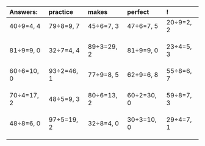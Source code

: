 | Answers: | practice | makes | perfect | ! |
| :--- | :--- | :--- | :--- | :--- |
| 40÷9=4, 4 | 79÷8=9, 7 | 45÷6=7, 3 | 47÷6=7, 5 | 20÷9=2, 2 | 
|   |   |   |   |   | 
|   |   |   |   |   | 
|   |   |   |   |   | 
| 81÷9=9, 0 | 32÷7=4, 4 | 89÷3=29, 2 | 81÷9=9, 0 | 23÷4=5, 3 | 
|   |   |   |   |   | 
|   |   |   |   |   | 
|   |   |   |   |   | 
| 60÷6=10, 0 | 93÷2=46, 1 | 77÷9=8, 5 | 62÷9=6, 8 | 55÷8=6, 7 | 
|   |   |   |   |   | 
|   |   |   |   |   | 
|   |   |   |   |   | 
| 70÷4=17, 2 | 48÷5=9, 3 | 80÷6=13, 2 | 60÷2=30, 0 | 59÷8=7, 3 | 
|   |   |   |   |   | 
|   |   |   |   |   | 
|   |   |   |   |   | 
| 48÷8=6, 0 | 97÷5=19, 2 | 32÷8=4, 0 | 30÷3=10, 0 | 29÷4=7, 1 | 
|   |   |   |   |   | 
|   |   |   |   |   | 
|   |   |   |   |   | 

